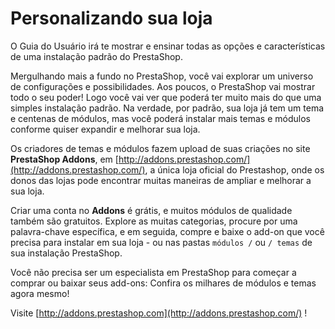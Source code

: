 # Personalizando sua loja

O Guia do Usuário irá te mostrar e ensinar todas as opções e características de uma instalação padrão do PrestaShop.

Mergulhando mais a fundo no PrestaShop, você vai explorar um universo de configurações e possibilidades. Aos poucos, o PrestaShop vai mostrar todo o seu poder! Logo você vai ver que poderá ter muito mais do que uma simples instalação padrão. Na verdade, por padrão, sua loja já tem um tema e centenas de módulos, mas você poderá instalar mais temas e módulos conforme quiser expandir e melhorar sua loja.

Os criadores de temas e módulos fazem upload de suas criações no site **PrestaShop Addons**, em [http://addons.prestashop.com/](http://addons.prestashop.com/), a única loja oficial do Prestashop, onde os donos das lojas pode encontrar muitas maneiras de ampliar e melhorar a sua loja.

Criar uma conta no **Addons** é grátis, e muitos módulos de qualidade também são gratuitos. Explore as muitas categorias, procure por uma palavra-chave específica, e em seguida, compre e baixe o add-on que você precisa para instalar em sua loja - ou nas pastas `módulos /` ou `/ temas` de sua instalação PrestaShop.

Você não precisa ser um especialista em PrestaShop para começar a comprar ou baixar seus add-ons: Confira os milhares de módulos e temas agora mesmo!

Visite [http://addons.prestashop.com](http://addons.prestashop.com/) !
